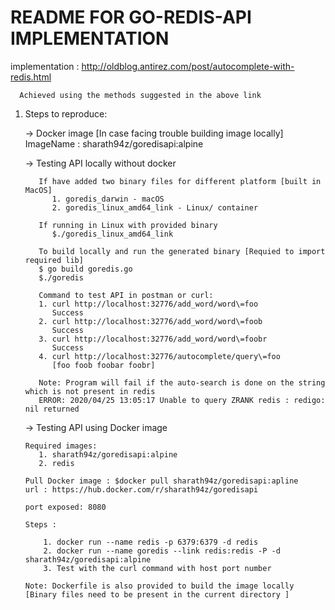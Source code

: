 # README FOR GO-REDIS-API IMPLEMENTATION

implementation : 
      http://oldblog.antirez.com/post/autocomplete-with-redis.html

      Achieved using the methods suggested in the above link

1. Steps to reproduce:

   -> Docker image  [In case facing trouble building image locally]
           ImageName : sharath94z/goredisapi:alpine 

   -> Testing API locally without docker
          
          If have added two binary files for different platform [built in MacOS]
             1. goredis_darwin - macOS
             2. goredis_linux_amd64_link - Linux/ container
 
          If running in Linux with provided binary
             $./goredis_linux_amd64_link

          To build locally and run the generated binary [Requied to import required lib]
          $ go build goredis.go
          $./goredis
          
          Command to test API in postman or curl:
          1. curl http://localhost:32776/add_word/word\=foo   
             Success
          2. curl http://localhost:32776/add_word/word\=foob
             Success 
          3. curl http://localhost:32776/add_word/word\=foobr
             Success
          4. curl http://localhost:32776/autocomplete/query\=foo
             [foo foob foobar foobr]

          Note: Program will fail if the auto-search is done on the string which is not present in redis
          ERROR: 2020/04/25 13:05:17 Unable to query ZRANK redis : redigo: nil returned
    
    -> Testing API using Docker image

       Required images:
          1. sharath94z/goredisapi:alpine
          2. redis
       
       Pull Docker image : $docker pull sharath94z/goredisapi:apline
       url : https://hub.docker.com/r/sharath94z/goredisapi
       
       port exposed: 8080

       Steps : 
           
           1. docker run --name redis -p 6379:6379 -d redis
           2. docker run --name goredis --link redis:redis -P -d sharath94z/goredisapi:alpine
           3. Test with the curl command with host port number

       Note: Dockerfile is also provided to build the image locally [Binary files need to be present in the current directory ]

